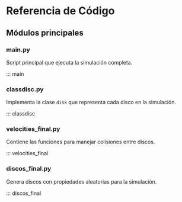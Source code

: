 # Referencia de Código

## Módulos principales

### main.py
Script principal que ejecuta la simulación completa.

::: main

### classdisc.py
Implementa la clase `disk` que representa cada disco en la simulación.

::: classdisc

### velocities_final.py
Contiene las funciones para manejar colisiones entre discos.

::: velocities_final

### discos_final.py
Genera discos con propiedades aleatorias para la simulación.

::: discos_final

